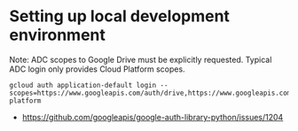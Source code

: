 # Setting up local development environment
Note: ADC scopes to Google Drive must be explicitly requested.  Typical ADC login only provides Cloud Platform scopes.
```
gcloud auth application-default login --scopes=https://www.googleapis.com/auth/drive,https://www.googleapis.com/auth/cloud-platform
```
- https://github.com/googleapis/google-auth-library-python/issues/1204
